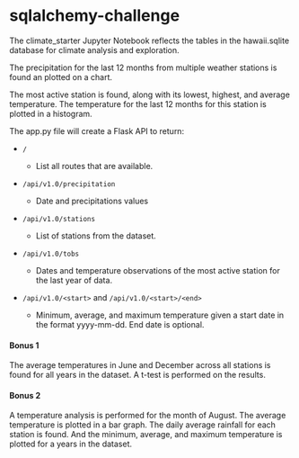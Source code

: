 # sqlalchemy-challenge

The climate_starter Jupyter Notebook reflects the tables in the hawaii.sqlite database for climate analysis and exploration.

The precipitation for the last 12 months from multiple weather stations is found an plotted on a chart.

The most active station is found, along with its lowest, highest, and average temperature.  The temperature for the last 12 months for this station is plotted in a histogram.

The app.py file will create a Flask API to return:

- `/`
  * List all routes that are available.
- `/api/v1.0/precipitation`
  * Date and precipitations values

- `/api/v1.0/stations`

  * List of stations from the dataset.
- `/api/v1.0/tobs`
  * Dates and temperature observations of the most active station for the last year of data.

- `/api/v1.0/<start>` and `/api/v1.0/<start>/<end>`
  * Minimum, average, and maximum temperature given a start date in the format yyyy-mm-dd.  End date is optional.


#### Bonus 1

The average temperatures in June and December across all stations is found for all years in the dataset.  A t-test is performed on the results.

#### Bonus 2

A temperature analysis is performed for the month of August.  The average temperature is plotted in a bar graph.  The daily average rainfall for each station is found.  And the minimum, average, and maximum temperature is plotted for a years in the dataset.